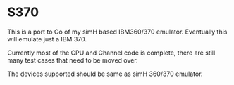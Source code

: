 S370
====

This is a port to Go of my simH based IBM360/370 emulator. Eventually this will emulate just a IBM 370. 

Currently most of the CPU and Channel code is complete, there are still many test cases that need to be moved over.

The devices supported should be same as simH 360/370 emulator.
